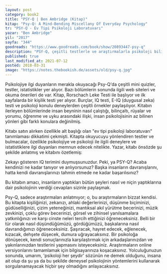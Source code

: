 ```yaml
---
layout: post  
category: book2  
title: "PSY-Q | Ben Ambridge (Kitap)"  
kitap: "Psy-Q: A Mind-Bending Miscellany Of Everyday Psychology"  
tr: "PSY-Q - Ev Tipi Psikoloji Laboratuvarı"  
yazar: "Ben Ambridge"  
yil: "2017"  
sayfa: "344"  
goodreads: "https://www.goodreads.com/book/show/20893447-psy-q"
description: "PSY-Q, çeşitli testlerle ve araştırmalarla psikoloji bilimini anlatıyor. "
published: true
last_modified_at: 2021-07-12
posted: 2018-03-31
image: "https://notes.thebookish.de/assets/old/psy-q.jpg"
---
```


Psikolojiye ilgi duyanların merakla okuyacağı Psy-Q'da çeşitli mini quizler, testler, istatistikler yer alıyor. Bazı bölümlerin sonunda ilgili web siteleri ve okuma önerileri de var. Kitap, Rorschach Leke Testi ile başlıyor ve ilk sayfalarda bir kişilik testi yer alıyor. Burçlar, IQ testi, E-IQ (duygusal zeka) testi ve psikoloji konulu deneylerden çeşitli örnekler paylaşılıyor. Kitabın ilerleyen bölümlerinde insan beyninin nasıl çalıştığı, bilinçaltı, rüyalar ve yorumu, öğrenme ve uyku arasındaki ilişki, insan psikolojisinin az bilinen yönleri gibi farklı konulara değinilmiş.  
  
Kitabı satın alırken özellikle alt başlığı olan "ev tipi psikoloji laboratuvarı" tanımlaması dikkatimi çekmişti. Kitapta okuyucuyu yönlendiren testler ve bulmacalar, özellikle psikolojiye ve psikoloji ile ilgili deneylere ve istatistiklere ilgi duyanları memnun edecek nitelikte. Yazar, kitabı önsözde şu şekilde anlatmış ve kitabını özetlemiş:  
  
Zekayı gösteren IQ terimini duymuşsunuzdur. Peki, ya PSY-Q? Acaba kendinizi ne kadar tanıyor ve anlıyorsunuz? Başka insanların davranışlarını, hatta kendi davranışlarınızı tahmin etmede ne kadar başarılısınız?  
  
Bu kitabın amacı, insanların yaptıkları bütün şeyleri nasıl ve niçin yaptıklarına dair psikolojinin verdiği cevapları sizinle paylaşmak.  
  
Psy-Q, sadece araştırmaları anlatmıyor; o, bu araştırmaların bizzat kendisi. Bu kitapta kişiliğinizi, zekanızı, ahlaki değerlerinizi, düşünme biçiminizi, güdüselliğinizi, çizim yeteneğinizi, mantıksal akıl yürütme becerinizi, müzik zevkinizi, çoklu görev becerinizi, görsel ve zihinsel yanılsamalara yatkınlığınızı ve karşı cinste neleri tercih ettiğinizi öğreneceksiniz. Belli bir tür olarak nasıl düşündüğümüzü, gördüğümüzü, başkalarına nasıl davrandığımızı öğreneceksiniz. Şaşıracak, hayret edecek, eğlenecek, kızacak, dehşete düşecek, dumura uğrayacaksınız. Bir psikoloğa dönüşecek, kendi sonuçlarınızla karşılaştırmak için arkadaşlarınızdan ve yakınlarınızdan testlerini yapmasını isteyeceksiniz. Araştırmaların online versiyonlarını tamamlamak için bilgisayarınıza koşacaksınız. Yolculuğunuzun sonunda, umarım, 'psikoloji her şeydir' sözünün ne demek olduğunu, insana ait olup da şu ya da bu şekilde deneysel psikolojinin yöntemlerini kullanarak sorgulanamayacak hiçbir şey olmadığını anlayacaksınız.  
  
  